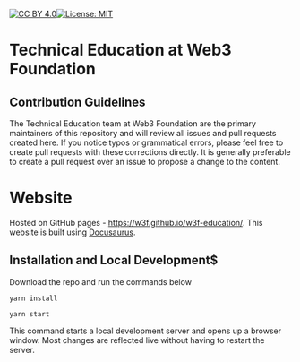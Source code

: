 [![CC BY 4.0][cc-by-shield]][cc-by][![License: MIT](https://img.shields.io/badge/License-MIT-black.svg)](https://opensource.org/licenses/MIT)


[cc-by]: http://creativecommons.org/licenses/by/4.0/
[cc-by-image]: https://i.creativecommons.org/l/by/4.0/88x31.png
[cc-by-shield]: https://img.shields.io/badge/License-CC%20BY%204.0-black.svg

# Technical Education at Web3 Foundation

## Contribution Guidelines

The Technical Education team at Web3 Foundation are the primary maintainers of this repository and will review 
all issues and pull requests created here. If you notice typos or grammatical errors, please feel free 
to create pull requests with these corrections directly. It is generally preferable to create a pull request 
over an issue to propose a change to the content.

# Website

Hosted on GitHub pages - https://w3f.github.io/w3f-education/.
This website is built using [Docusaurus](https://docusaurus.io/).

## Installation and Local Development$

Download the repo and run the commands below

```console
yarn install
```

```console
yarn start
```

This command starts a local development server and opens up a browser window. Most changes are reflected live without having to restart the server.
